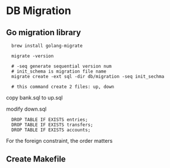 # DB Migration


## Go migration library

```
  brew install golang-migrate

  migrate -version

  # -seq generate sequential version num
  # init_schema is migration file name 
  migrate create -ext sql -dir db/migration -seq init_sechma

  # this command create 2 files: up, down
```
copy bank.sql to up.sql

modify down.sql
```
  DROP TABLE IF EXISTS entries;
  DROP TABLE IF EXISTS transfers;
  DROP TABLE IF EXISTS accounts;
```
For the foreign constraint, the order matters



## Create Makefile



